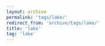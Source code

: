 ```yaml
---
layout: archive
permalink: 'tags/lake/'
redirect_from: 'archive/tags/lake/'
title: 'lake'
tag: 'lake'
---
```

